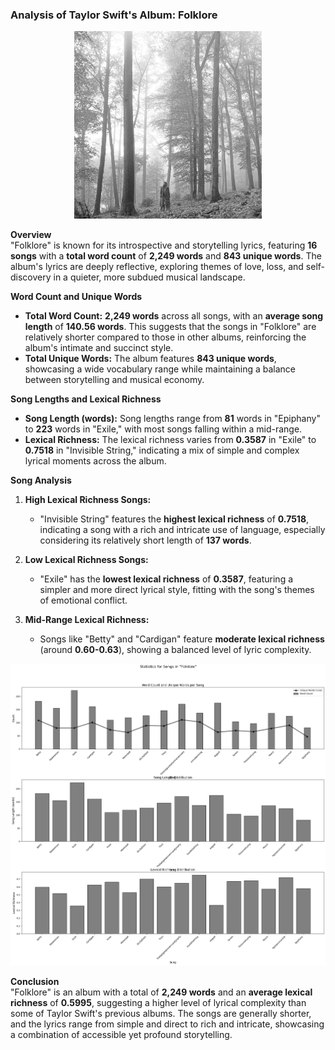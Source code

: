 ### Analysis of Taylor Swift's Album: Folklore

<p align="center">
  <img src="https://github.com/amerchant23/MSDS-453-Final-Project/blob/main/Images/Album%20Art/Folklore.jpg" width="300" />
</p>

**Overview**  
"Folklore" is known for its introspective and storytelling lyrics, featuring **16 songs** with a **total word count** of **2,249 words** and **843 unique words**. The album's lyrics are deeply reflective, exploring themes of love, loss, and self-discovery in a quieter, more subdued musical landscape.

**Word Count and Unique Words**  
- **Total Word Count:** **2,249 words** across all songs, with an **average song length** of **140.56 words**. This suggests that the songs in "Folklore" are relatively shorter compared to those in other albums, reinforcing the album's intimate and succinct style.
- **Total Unique Words:** The album features **843 unique words**, showcasing a wide vocabulary range while maintaining a balance between storytelling and musical economy.

**Song Lengths and Lexical Richness**  
- **Song Length (words):** Song lengths range from **81** words in "Epiphany" to **223** words in "Exile," with most songs falling within a mid-range.
- **Lexical Richness:** The lexical richness varies from **0.3587** in "Exile" to **0.7518** in "Invisible String," indicating a mix of simple and complex lyrical moments across the album.

**Song Analysis**  
1. **High Lexical Richness Songs:**
   - "Invisible String" features the **highest lexical richness** of **0.7518**, indicating a song with a rich and intricate use of language, especially considering its relatively short length of **137 words**.

2. **Low Lexical Richness Songs:**
   - "Exile" has the **lowest lexical richness** of **0.3587**, featuring a simpler and more direct lyrical style, fitting with the song's themes of emotional conflict.

3. **Mid-Range Lexical Richness:**
   - Songs like "Betty" and "Cardigan" feature **moderate lexical richness** (around **0.60-0.63**), showing a balanced level of lyric complexity.

<p align="center">
  <img src="https://github.com/amerchant23/MSDS-453-Final-Project/blob/main/Images/Album%20Analysis%20Visuals/Album8.png" />
</p>

**Conclusion**  
"Folklore" is an album with a total of **2,249 words** and an **average lexical richness** of **0.5995**, suggesting a higher level of lyrical complexity than some of Taylor Swift's previous albums. The songs are generally shorter, and the lyrics range from simple and direct to rich and intricate, showcasing a combination of accessible yet profound storytelling.


